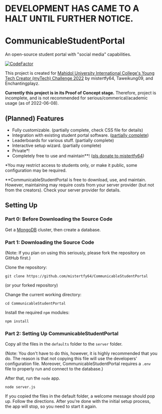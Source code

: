 # DEVELOPMENT HAS CAME TO A HALT UNTIL FURTHER NOTICE.

# CommunicableStudentPortal
An open-source student portal with "social media" capabilities.

[![CodeFactor](https://www.codefactor.io/repository/github/mistertfy64/communicablestudentportal/badge)](https://www.codefactor.io/repository/github/mistertfy64/communicablestudentportal)

This project is created for [Mahidol University International College's Young Tech Creator (myTech) Challenge 2022](https://muic.mahidol.ac.th/eng/muic-young-tech-creator-mytech-challenge-2022/) by mistertfy64, Taweikung09, and Enchantingplayz.

**Currently this project is in its Proof of Concept stage.** Therefore, project is incomplete, and is not recommended for serious/commerical/academic usage (as of 2022-06-08).

## (Planned) Features
- Fully customizable. (partially complete, check CSS file for details)
- Integration with existing student portal software. ([partially complete](https://github.com/mistertfy64/CommunicableStudentPortal/wiki/HTTP-API))
- Leaderboards for various stuff. (partially complete)
- Interactive setup wizard. (partially complete)
- Private*!
- Completely free to use and maintain**! ([pls donate to mistertfy64](https://www.patreon.com/mistertfy64))

\*You may restrict access to students only, or make it public, some configuration may be required.

\*\*CommunicableStudentPortal is free to download, use, and maintain. However, maintaining may require costs from your server provider (but not from the creators). Check your server provider for details.

## Setting Up

### Part 0: Before Downloading the Source Code

Get a [MongoDB](https://www.mongodb.com/) cluster, then create a database.

### Part 1: Downloading the Source Code

(Note: If you plan on using this seriously, please fork the repository on GitHub first.)

Clone the repository:
```
git clone https://github.com/mistertfy64/CommunicableStudentPortal
```
(or your forked repository)


Change the current working directory:
```
cd CommunicableStudentPortal
```

Install the required `npm` modules:
```
npm install
```

### Part 2: Setting Up CommunicableStudentPortal

Copy all the files in the `defaults` folder to the `server` folder.

(Note: You don't have to do this, however, it is highly recommended that you do. The reason is that not copying this file will use the developers' configuration file. Moreover, CommunicableStudentPortal requires a `.env` file to properly run and connect to the database.)

After that, run the `node` app.

```
node server.js
```

If you copied the files in the default folder, a welcome message should pop up. Follow the directions. After you're done with the initial setup process, the app will stop, so you need to start it again.
